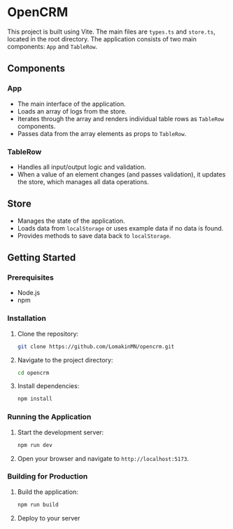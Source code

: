 # OpenCRM

This project is built using Vite. The main files are `types.ts` and `store.ts`, located in the root directory. The application consists of two main components: `App` and `TableRow`.

## Components

### App

- The main interface of the application.
- Loads an array of logs from the store.
- Iterates through the array and renders individual table rows as `TableRow` components.
- Passes data from the array elements as props to `TableRow`.

### TableRow

- Handles all input/output logic and validation.
- When a value of an element changes (and passes validation), it updates the store, which manages all data operations.

## Store

- Manages the state of the application.
- Loads data from `localStorage` or uses example data if no data is found.
- Provides methods to save data back to `localStorage`.

## Getting Started

### Prerequisites

- Node.js
- npm

### Installation

1. Clone the repository:
   ```sh
   git clone https://github.com/LomakinMN/opencrm.git
   ```
2. Navigate to the project directory:
   ```sh
   cd opencrm
   ```
3. Install dependencies:
   ```sh
   npm install
   ```

### Running the Application

1. Start the development server:
   ```sh
   npm run dev
   ```
2. Open your browser and navigate to `http://localhost:5173`.

### Building for Production

1. Build the application:
   ```sh
   npm run build
   ```
2. Deploy to your server
